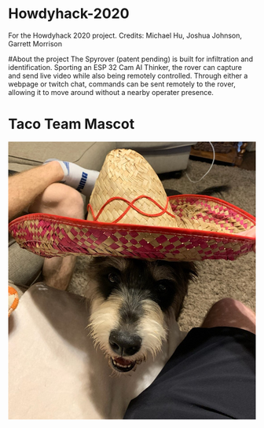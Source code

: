 # Howdyhack-2020
For the Howdyhack 2020 project. Credits: Michael Hu, Joshua Johnson, Garrett Morrison

#About the project
The Spyrover (patent pending) is built for infiltration and identification. Sporting an ESP 32 Cam AI Thinker, the rover can capture and send live video while also being remotely controlled. Through either a webpage or twitch chat, commands can be sent remotely to the rover, allowing it to move around without a nearby operater presence.

# Taco Team Mascot
![Roof Doof](/Roof_Doof_Crop.jpg)
